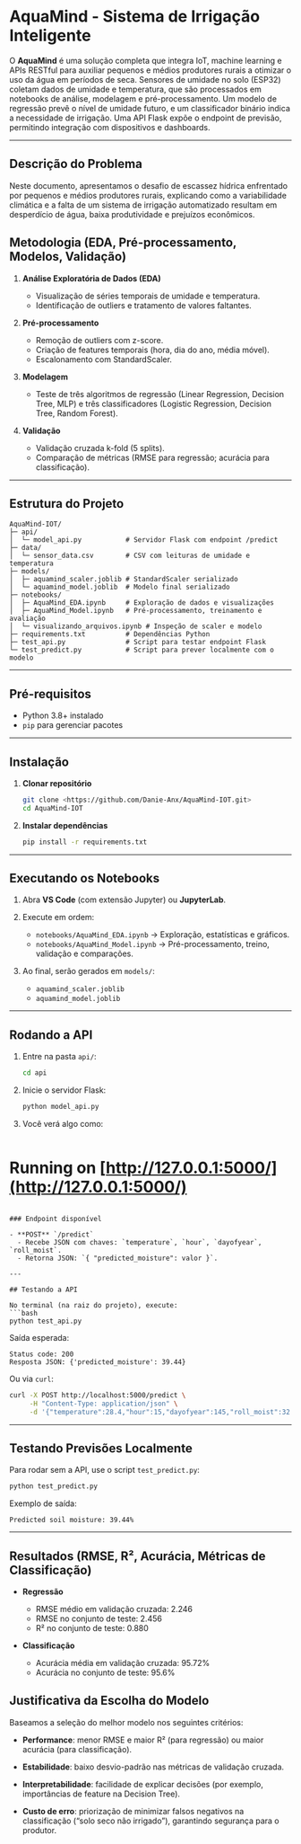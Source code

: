 # AquaMind - Sistema de Irrigação Inteligente

O **AquaMind** é uma solução completa que integra IoT, machine learning e APIs RESTful para auxiliar pequenos e médios produtores rurais a otimizar o uso da água em períodos de seca. Sensores de umidade no solo (ESP32) coletam dados de umidade e temperatura, que são processados em notebooks de análise, modelagem e pré-processamento. Um modelo de regressão prevê o nível de umidade futuro, e um classificador binário indica a necessidade de irrigação. Uma API Flask expõe o endpoint de previsão, permitindo integração com dispositivos e dashboards.

---

## Descrição do Problema
Neste documento, apresentamos o desafio de escassez hídrica enfrentado por pequenos e médios produtores rurais, explicando como a variabilidade climática e a falta de um sistema de irrigação automatizado resultam em desperdício de água, baixa produtividade e prejuízos econômicos.

## Metodologia (EDA, Pré-processamento, Modelos, Validação)

1. **Análise Exploratória de Dados (EDA)**  
   - Visualização de séries temporais de umidade e temperatura.  
   - Identificação de outliers e tratamento de valores faltantes. 

2. **Pré-processamento**  
   - Remoção de outliers com z-score.  
   - Criação de features temporais (hora, dia do ano, média móvel).  
   - Escalonamento com StandardScaler. 

3. **Modelagem**  
   - Teste de três algoritmos de regressão (Linear Regression, Decision Tree, MLP) e três classificadores (Logistic Regression, Decision Tree, Random Forest).  
   
4. **Validação**  
   - Validação cruzada k-fold (5 splits).  
   - Comparação de métricas (RMSE para regressão; acurácia para classificação).

---

## Estrutura do Projeto

```
AquaMind-IOT/
├─ api/
│  └─ model_api.py           # Servidor Flask com endpoint /predict
├─ data/
│  └─ sensor_data.csv        # CSV com leituras de umidade e temperatura
├─ models/
│  ├─ aquamind_scaler.joblib # StandardScaler serializado
│  └─ aquamind_model.joblib  # Modelo final serializado
├─ notebooks/
│  ├─ AquaMind_EDA.ipynb     # Exploração de dados e visualizações
│  ├─ AquaMind_Model.ipynb   # Pré-processamento, treinamento e avaliação
│  └─ visualizando_arquivos.ipynb # Inspeção de scaler e modelo
├─ requirements.txt          # Dependências Python
├─ test_api.py               # Script para testar endpoint Flask
└─ test_predict.py           # Script para prever localmente com o modelo
```

---

## Pré-requisitos

* Python 3.8+ instalado
* `pip` para gerenciar pacotes

---

## Instalação

1. **Clonar repositório**

   ```bash
   git clone <https://github.com/Danie-Anx/AquaMind-IOT.git>
   cd AquaMind-IOT
   ```

2. **Instalar dependências**

   ```bash
   pip install -r requirements.txt
   ```

---

## Executando os Notebooks

1. Abra **VS Code** (com extensão Jupyter) ou **JupyterLab**.
2. Execute em ordem:

   * `notebooks/AquaMind_EDA.ipynb` → Exploração, estatísticas e gráficos.
   * `notebooks/AquaMind_Model.ipynb` → Pré-processamento, treino, validação e comparações.
3. Ao final, serão gerados em `models/`:

   * `aquamind_scaler.joblib`
   * `aquamind_model.joblib`

---

## Rodando a API

1. Entre na pasta `api/`:

   ```bash
   cd api
   ```
2. Inicie o servidor Flask:

   ```bash
   python model_api.py
   ```
3. Você verá algo como:

   ```
   ```

# Running on [http://127.0.0.1:5000/](http://127.0.0.1:5000/)

````

### Endpoint disponível

- **POST** `/predict`
  - Recebe JSON com chaves: `temperature`, `hour`, `dayofyear`, `roll_moist`.
  - Retorna JSON: `{ "predicted_moisture": valor }`.

---

## Testando a API

No terminal (na raiz do projeto), execute:
```bash
python test_api.py
````

Saída esperada:

```
Status code: 200
Resposta JSON: {'predicted_moisture': 39.44}
```

Ou via `curl`:

```bash
curl -X POST http://localhost:5000/predict \
     -H "Content-Type: application/json" \
     -d '{"temperature":28.4,"hour":15,"dayofyear":145,"roll_moist":32.1}'
```

---

## Testando Previsões Localmente

Para rodar sem a API, use o script `test_predict.py`:

```bash
python test_predict.py
```

Exemplo de saída:

```
Predicted soil moisture: 39.44%
```

---

## Resultados (RMSE, R², Acurácia, Métricas de Classificação)

- **Regressão**  
  - RMSE médio em validação cruzada: 2.246  
  - RMSE no conjunto de teste: 2.456  
  - R² no conjunto de teste: 0.880  
  
- **Classificação**  
  - Acurácia média em validação cruzada: 95.72%  
  - Acurácia no conjunto de teste: 95.6%  



## Justificativa da Escolha do Modelo
Baseamos a seleção do melhor modelo nos seguintes critérios:

- **Performance**: menor RMSE e maior R² (para regressão) ou maior acurácia (para classificação).  

- **Estabilidade**: baixo desvio-padrão nas métricas de validação cruzada.  

- **Interpretabilidade**: facilidade de explicar decisões (por exemplo, importâncias de feature na Decision Tree).  

- **Custo de erro**: priorização de minimizar falsos negativos na classificação (“solo seco não irrigado”), garantindo segurança para o produtor.
